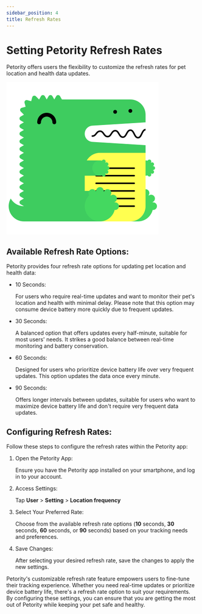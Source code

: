 ```yaml
---
sidebar_position: 4
title: Refresh Rates
---
```


# Setting Petority Refresh Rates
Petority offers users the flexibility to customize the refresh rates for pet location and health data updates. 

![fren](img/logo.svg)

## Available Refresh Rate Options:
Petority provides four refresh rate options for updating pet location and health data:

+ 10 Seconds: 

	For users who require real-time updates and want to monitor their pet's location and health with minimal delay. Please note that this option may consume device battery more quickly due to frequent updates.

+ 30 Seconds: 

	A balanced option that offers updates every half-minute, suitable for most users' needs. It strikes a good balance between real-time monitoring and battery conservation.

+ 60 Seconds: 

	Designed for users who prioritize device battery life over very frequent updates. This option updates the data once every minute.

+ 90 Seconds: 

	Offers longer intervals between updates, suitable for users who want to maximize device battery life and don't require very frequent data updates.

## Configuring Refresh Rates:
Follow these steps to configure the refresh rates within the Petority app:

1. Open the Petority App: 

	Ensure you have the Petority app installed on your smartphone, and log in to your account.

2. Access Settings: 

	Tap **User** > **Setting** > **Location frequency**

3. Select Your Preferred Rate:

	Choose from the available refresh rate options (**10** seconds, **30** seconds, **60** seconds, or **90** seconds) based on your tracking needs and preferences.

4. Save Changes: 

	After selecting your desired refresh rate, save the changes to apply the new settings.

Petority's customizable refresh rate feature empowers users to fine-tune their tracking experience. Whether you need real-time updates or prioritize device battery life, there's a refresh rate option to suit your requirements. By configuring these settings, you can ensure that you are getting the most out of Petority while keeping your pet safe and healthy.